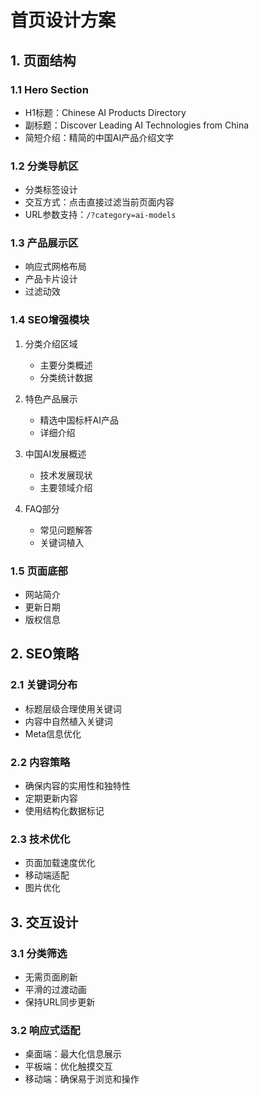 # 首页设计方案

## 1. 页面结构

### 1.1 Hero Section
- H1标题：Chinese AI Products Directory
- 副标题：Discover Leading AI Technologies from China
- 简短介绍：精简的中国AI产品介绍文字

### 1.2 分类导航区
- 分类标签设计
- 交互方式：点击直接过滤当前页面内容
- URL参数支持：`/?category=ai-models`

### 1.3 产品展示区
- 响应式网格布局
- 产品卡片设计
- 过滤动效

### 1.4 SEO增强模块
1. 分类介绍区域
   - 主要分类概述
   - 分类统计数据

2. 特色产品展示
   - 精选中国标杆AI产品
   - 详细介绍

3. 中国AI发展概述
   - 技术发展现状
   - 主要领域介绍

4. FAQ部分
   - 常见问题解答
   - 关键词植入

### 1.5 页面底部
- 网站简介
- 更新日期
- 版权信息

## 2. SEO策略

### 2.1 关键词分布
- 标题层级合理使用关键词
- 内容中自然植入关键词
- Meta信息优化

### 2.2 内容策略
- 确保内容的实用性和独特性
- 定期更新内容
- 使用结构化数据标记

### 2.3 技术优化
- 页面加载速度优化
- 移动端适配
- 图片优化

## 3. 交互设计

### 3.1 分类筛选
- 无需页面刷新
- 平滑的过渡动画
- 保持URL同步更新

### 3.2 响应式适配
- 桌面端：最大化信息展示
- 平板端：优化触摸交互
- 移动端：确保易于浏览和操作 